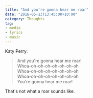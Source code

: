```yaml
---
title: "And you're gonna hear me roar"
date: "2016-05-13T13:45:00+10:00"
category: Thoughts
tag:
- media
- lyrics
- music
---
```

Katy Perry:

> And you're gonna hear me roar!  
> Whoa-oh-oh-oh-oh-oh-oh-oh  
> Whoa-oh-oh-oh-oh-oh-oh-oh  
> Whoa-oh-oh-oh-oh-oh-oh-oh  
> You're gonna hear me roar!

That's not what a roar sounds like.

